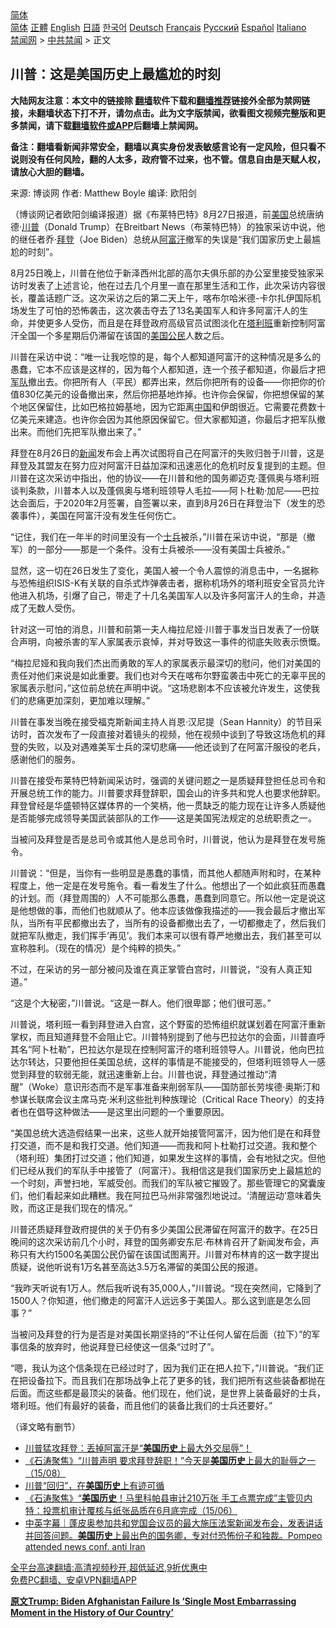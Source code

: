  <!-- 面包屑导航 --> <div class="breadcrumb"><!-- GTranslate: https://gtranslate.io/ -->  <div class="switcher notranslate">  <div class="selected">  <a href="#" onclick="return false;"> 简体</a>  </div>  <div class="option">  <a href="https://www.bannedbook.org" onclick="doGTranslate('zh-CN|zh-CN');jQuery('div.switcher div.selected a').html(jQuery(this).html());return false;" title="简体中文" class="nturl selected"> 简体</a>  <a href="https://www.bannedbook.org/zh-tw/" onclick="doGTranslate('zh-CN|zh-TW');jQuery('div.switcher div.selected a').html(jQuery(this).html());return false;" title="繁體中文" class="nturl"> 正體</a>  <a href="https://www.bannedbook.org/en/" onclick="doGTranslate('zh-CN|en');jQuery('div.switcher div.selected a').html(jQuery(this).html());return false;" title="English" class="nturl"> English</a>  <a href="https://www.bannedbook.org/ja/" onclick="doGTranslate('zh-CN|ja');jQuery('div.switcher div.selected a').html(jQuery(this).html());return false;" title="日本語" class="nturl"> 日語</a>  <a href="https://www.bannedbook.org/ko/" onclick="doGTranslate('zh-CN|ko');jQuery('div.switcher div.selected a').html(jQuery(this).html());return false;" title="한국어" class="nturl"> 한국어</a>  <a href="https://www.bannedbook.org/de/" onclick="doGTranslate('zh-CN|de');jQuery('div.switcher div.selected a').html(jQuery(this).html());return false;" title="Deutsch" class="nturl"> Deutsch</a>  <a href="https://www.bannedbook.org/fr/" onclick="doGTranslate('zh-CN|fr');jQuery('div.switcher div.selected a').html(jQuery(this).html());return false;" title="Français" class="nturl"> Français</a>  <a href="https://www.bannedbook.org/ru/" onclick="doGTranslate('zh-CN|ru');jQuery('div.switcher div.selected a').html(jQuery(this).html());return false;" title="Русский" class="nturl"> Русский</a>  <a href="https://www.bannedbook.org/es/" onclick="doGTranslate('zh-CN|es');jQuery('div.switcher div.selected a').html(jQuery(this).html());return false;" title="Español" class="nturl"> Español</a>  <a href="https://www.bannedbook.org/it/" onclick="doGTranslate('zh-CN|it');jQuery('div.switcher div.selected a').html(jQuery(this).html());return false;" title="Italiano" class="nturl"> Italiano</a>  </div>  </div>      <div class='breadcrumb-sub'><!-- Breadcrumb NavXT 6.3.0 --> <a href="https://www.bannedbook.org/" class="home">禁闻网</a> &gt; <a href="https://www.bannedbook.org/bnews/cbnews/" class="category">中共禁闻</a> &gt; 正文</div></div><h2>川普：这是美国历史上最尴尬的时刻</h2> <p class="notice"><b>大陆网友注意：本文中的链接除 <a href="https://github.com/bannedbook/fanqiang" >翻墙</a>软件下载和<a href="https://github.com/killgcd/justmysocks/blob/master/README.md">翻墙推荐</a>链接外全部为禁网链接，未翻墙状态下打不开，请勿点击。此为文字版禁闻，欲看图文视频完整版和更多禁闻，请下载<a href="https://github.com/bannedbook/fanqiang">翻墙软件或APP</a>后翻墙上禁闻网。</p><p>备注：翻墙看新闻非常安全，翻墙以真实身份发表敏感言论有一定风险，但只看不说则没有任何风险，翻的人太多，政府管不过来，也不管。信息自由是天赋人权，请放心大胆的翻墙。</b></p>  <div class="entry"> <p>来源:&nbsp;博谈网                            作者:&nbsp;Matthew Boyle                       编译:&nbsp;欧阳剑                           </p> <p>（博谈网记者欧阳剑编译报道）据《布莱特巴特》8月27日报道，前<a href="https://www.bannedbook.org/bnews/tag/%e7%be%8e%e5%9b%bd/" class="st_tag internal_tag" rel="tag" title="标签 美国 下的日志">美国</a>总统唐纳德·<a href="https://www.bannedbook.org/bnews/tag/%e5%b7%9d%e6%99%ae/" class="st_tag internal_tag" rel="tag" title="标签 川普 下的日志">川普</a>（Donald Trump）在Breitbart News（布莱特巴特）的独家采访中说，他的继任者乔·<a href="https://www.bannedbook.org/bnews/tag/%e6%8b%9c%e7%99%bb/" class="st_tag internal_tag" rel="tag" title="标签 拜登 下的日志">拜登</a>（Joe Biden）总统从<a href="https://www.bannedbook.org/bnews/tag/%e9%98%bf%e5%af%8c%e6%b1%97/" class="st_tag internal_tag" rel="tag" title="标签 阿富汗 下的日志">阿富汗</a>撤军的失误是“我们国家历史上最尴尬的时刻”。</p> <p>8月25日晚上，川普在他位于新泽西州北部的高尔夫俱乐部的办公室里接受独家采访时发表了上述言论，他在过去几个月里一直在那里生活和工作，此次采访内容很长，覆盖话题广泛。这次采访之后的第二天上午，喀布尔哈米德-卡尔扎伊国际机场发生了可怕的恐怖袭击，这次袭击夺去了13名美国军人和许多阿富汗人的生命，并使更多人受伤，而且是在拜登政府高级官员试图淡化在<a href="https://www.bannedbook.org/bnews/tag/%e5%a1%94%e5%88%a9%e7%8f%ad/" class="st_tag internal_tag" rel="tag" title="标签 塔利班 下的日志">塔利班</a>重新控制阿富汗全国一个多星期后仍滞留在该国的<a href="https://www.bannedbook.org/bnews/tag/%E7%BE%8E%E5%9B%BD%E5%85%AC%E6%B0%91/" class="st_tag internal_tag" rel="tag" title="标签 美国公民 下的日志">美国公民</a>人数之后。</p> <p>川普在采访中说：“唯一让我吃惊的是，每个人都知道阿富汗的这种情况是多么的愚蠢，它本不应该是这样的，因为每个人都知道，连一个孩子都知道，你最后才把<a href="https://www.bannedbook.org/bnews/tag/%E5%86%9B%E9%98%9F/" class="st_tag internal_tag" rel="tag" title="标签 军队 下的日志">军队</a>撤出去。你把所有人（平民）都弄出来，然后你把所有的设备——你把你的价值830亿美元的设备撤出来，然后你把基地炸掉。也许你会保留，你把想保留的某个地区保留住，比如巴格拉姆基地，因为它距离<span class='wp_keywordlink_affiliate'><a href="https://www.bannedbook.org/" title="中国" target="_blank">中国</a></span>和伊朗很近。它需要花费数十亿美元来建造。也许你会因为其他原因保留它。但大家都知道，你最后才把军队撤出来。而他们先把军队撤出来了。”</p> <p>拜登在8月26日的<span class='wp_keywordlink_affiliate'><a href="https://www.bannedbook.org/" title="新闻">新闻</a></span>发布会上再次试图将自己在阿富汗的失败归咎于川普，这是拜登及其盟友在努力应对阿富汗日益加深和迅速恶化的危机时反复提到的主题。但川普在这次采访中指出，他的协议——在川普和他的国务卿迈克·蓬佩奥与塔利班谈判条款，川普本人以及蓬佩奥与塔利班领导人毛拉——阿卜杜勒·加尼——巴拉达会面后，于2020年2月签署，自签署以来，直到8月26日在拜登治下（发生的恐袭事件），美国在阿富汗没有发生任何伤亡。</p> <p>“记住，我们在一年半的时间里没有一个<a href="https://www.bannedbook.org/bnews/tag/%E5%A3%AB%E5%85%B5/" class="st_tag internal_tag" rel="tag" title="标签 士兵 下的日志">士兵</a>被杀，”川普在采访中说，“那是（撤军）的一部分——那是一个条件。没有士兵被杀——没有美国士兵被杀。”</p>  <p>显然，这一切在26日发生了变化，美国人被一个令人震惊的消息击中，一名据称与恐怖组织ISIS-K有关联的自杀式炸弹袭击者，据称机场外的塔利班安全官员允许他进入机场，引爆了自己，带走了十几名美国军人以及许多阿富汗人的生命，并造成了无数人受伤。</p> <p>针对这一可怕的消息，川普和前第一夫人梅拉尼娅·川普于事发当日发表了一份联合声明，向被杀害的军人家属表示哀悼，并对导致这一事件的彻底失败表示愤慨。</p> <p>“梅拉尼娅和我向我们杰出而勇敢的军人的家属表示最深切的慰问，他们对美国的责任对他们来说是如此重要。我们也对今天在喀布尔野蛮袭击中死亡的无辜平民的家属表示慰问，”这位前总统在声明中说。“这场悲剧本不应该被允许发生，这使我们的悲痛更加深刻，更加难以理解。”</p> <p>川普在事发当晚在接受福克斯新闻主持人肖恩·汉尼提（Sean Hannity）的节目采访时，首次发布了一段直接对着镜头的视频，他在视频中谈到了导致这场危机的拜登的失败，以及对遇难美军士兵的深切悲痛——他还谈到了在阿富汗服役的老兵，感谢他们的服务。</p> <p>川普在接受布莱特巴特新闻采访时，强调的关键问题之一是质疑拜登担任总司令和开展总统工作的能力。川普要求拜登辞职，国会山的许多共和党人也要求他辞职。拜登曾经是华盛顿特区媒体界的一个笑柄，他一贯缺乏的能力现在让许多人质疑他是否能够完成领导美国武装部队的工作——这是美国宪法规定的总统职责之一。</p> <p>当被问及拜登是否是总司令或其他人是总司令时，川普说，他认为是拜登在发号施令。</p>  <p>川普说：“但是，当你有一些明显是愚蠢的事情，而其他人都随声附和时，在某种程度上，他一定是在发号施令。看一看发生了什么。他想出了一个如此疯狂而愚蠢的计划。而（拜登周围的）人不可能那么愚蠢，愚蠢到同意它。所以他一定是说这是他想做的事，而他们也就顺从了。他本应该做像我描述的——我会最后才撤出军队，当所有平民都撤出去了，当所有的设备都撤出去了，一切都撤走了，然后我们就把军队撤走，我们挥手‘再见’。我们本来可以很有尊严地撤出去，我们甚至可以宣称胜利。（现在的情况）是个纯粹的损失。”</p> <p>不过，在采访的另一部分被问及谁在真正掌管白宫时，川普说，“没有人真正知道。”</p> <p>“这是个大秘密，”川普说。“这是一群人。他们很卑鄙；他们很可恶。”</p> <p>川普说，塔利班一看到拜登进入白宫，这个野蛮的恐怖组织就谋划着在阿富汗重新掌权，而且知道拜登不会阻止它。川普特别提到了他与巴拉达尔的会面，川普直呼其名“阿卜杜勒”，巴拉达尔是现在控制阿富汗的塔利班领导人。川普说，他向巴拉达尔转达，只要他担任美国总统，这样的事情是不能接受的，但塔利班领导人一感觉到拜登的软弱无能，就迅速重新上台。川普也说，拜登通过推动“清醒”（Woke）意识形态而不是军事准备来削弱军队——国防部长劳埃德·奥斯汀和参谋长联席会议主席马克·米利这些批判种族理论（Critical Race Theory）的支持者也在倡导这种做法——是这里出问题的一个重要原因。</p> <p>“美国总统大选造假结果一出来，这些人就开始接管阿富汗，因为他们是在和拜登打交道，而不是和我打交道。他们知道——而我和阿卜杜勒打过交道。我和整个（塔利班）集团打过交道；他们知道，如果发生这样的事情，会有地狱之灾。但他们已经从我们的军队手中接管了（阿富汗）。我相信这是我们国家历史上最尴尬的一个时刻，声誉扫地，军威受创。而我们的军队被它摧毁了。那些管理它的窝囊废们，他们看起来如此糟糕。我在阿拉巴马州非常强烈地说过。‘清醒运动’意味着失败，而这正是我们现在的情况。”</p> <p>川普还质疑拜登政府提供的关于仍有多少美国公民滞留在阿富汗的数字。在25日晚间的这次采访前几个小时，拜登的国务卿安东尼·布林肯召开了新闻发布会，声称只有大约1500名美国公民仍留在该国试图离开。川普对布林肯的这一数字提出质疑，说他听说有1万名甚至高达3.5万名滞留的美国公民的报道。</p>  <p>“我昨天听说有1万人。然后我听说有35,000人，”川普说。“现在突然间，它降到了1500人？你知道，他们撤走的阿富汗人远远多于美国人。那么这到底是怎么回事？”</p> <p>当被问及拜登的行为是否是对美国长期坚持的“不让任何人留在后面（拉下）”的军事信条的放弃时，他说拜登已经使这一信条“过时了”。</p> <p>“嗯，我认为这个信条现在已经过时了，因为我们正在把人拉下，”川普说。“我们正在把设备拉下。而且我们在那场战争上花了更多的钱，我们把所有这些装备都抛在后面。而这些都是最顶尖的装备。他们现在，他们说，是世界上装备最好的士兵，塔利班。他们有最好的装备，而且他们的装备比我们的士兵还要好。”</p> <p>（译文略有删节）</p> <ul class='op-related-articles' title='相关阅读'> <li><a href='https://www.bannedbook.org/bnews/bannedvideo/20210823/1611314.html' target='_blank'>川普猛攻拜登：丢掉阿富汗是“<b>美国历史</b>上最大外交屈辱”！</a></li> <li><a href='https://www.bannedbook.org/bnews/bannedvideo/20210816/1607183.html' target='_blank'>《石涛聚焦》“川普声明 要求拜登辞职！”今天是<b>美国历史</b>上最大的耻辱之一（15/08）</a></li> <li><a href='https://www.bannedbook.org/bnews/ssgc/20210719/1589701.html' target='_blank'>川普“回归”，在<b>美国历史</b>上有迹可循</a></li> <li><a href='https://www.bannedbook.org/bnews/bannedvideo/20210616/1567493.html' target='_blank'>《石涛聚焦》“<b>美国历史</b>！马里科帕县审计210万张 手工点票完成”主管贝内特：投票机审计覆核与纸张品质在6月底完成（15/06）</a></li> <li><a href='https://www.bannedbook.org/bnews/bannedvideo/20210423/1532077.html' target='_blank'>中英字幕｜蓬皮奥参加共和党国会议员的最大施压法案新闻发布会，发表讲话并回答问题。<b>美国历史</b>上最出色的国务卿，专对付恐怖份子和独裁。Pompeo attended news conf. anti Iran</a></li> </ul> <p class="texttj"> <a href="https://github.com/bannedbook/fanqiang/wiki/V2ray%E6%9C%BA%E5%9C%BA" target="_blank">全平台高速翻墙:高清视频秒开,超低延迟,9折优惠中</a><br/> <a href="https://github.com/bannedbook/fanqiang/wiki/%E7%A6%81%E9%97%BB%E7%BD%91%E5%AE%89%E5%8D%93%E7%BF%BB%E5%A2%99%E6%96%B0%E9%97%BBAPP" target="_blank">免费PC翻墙、安卓VPN翻墙APP</a></p><p><a href="https://www.breitbart.com/politics/2021/08/26/trump-afghanistan-failure-single-most-embarrassing-moment-history-country/" target="_blank"><strong>原文Trump: Biden Afghanistan Failure Is ‘Single Most Embarrassing Moment in the History of Our Country’</strong></a></p> <a name='sharetosocial'></a>  <div style="margin-bottom:5px;padding-bottom:5px;clear:both"> <div id="archive-pix-1" class="banner-ads"> <!-- AuctionX Display platform tag START --> <div id="26318x728x90x621x_ADSLOT2" clicktrack="%%CLICK_URL_ESC%%"></div> <!-- AuctionX Display platform tag END --> </div> <div id="archive-pix-2" class="banner-ads"> <!-- AuctionX Display platform tag START --> <div id="26315x300x250x621x_ADSLOT2" clicktrack="%%CLICK_URL_ESC%%"></div> <!-- AuctionX Display platform tag END --> </div> </div>  <div id="archive-pix-1" class="banner-ads"> <!-- AuctionX Display platform tag START --> <div id="26318x728x90x621x_ADSLOT3" clicktrack="%%CLICK_URL_ESC%%"></div> <!-- AuctionX Display platform tag END --> </div> </div><!--END ENTRY--> 